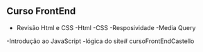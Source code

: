 ## Curso FrontEnd
- Revisão Html e CSS
    -Html
    -CSS
    -Resposividade
    -Media Query

-Introdução ao JavaScript
    -lógica do site# cursoFrontEndCastello
